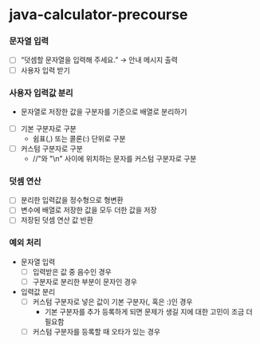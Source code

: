 # java-calculator-precourse

### 문자열 입력
- [ ] “덧셈할 문자열을 입력해 주세요.” → 안내 메시지 출력
- [ ] 사용자 입력 받기

### 사용자 입력값 분리
- 문자열로 저장한 값을 구분자를 기준으로 배열로 분리하기
- [ ] 기본 구분자로 구분
  - 쉼표(,) 또는 콜론(:) 단위로 구분
- [ ] 커스텀 구분자로 구분
  - //"와 "\n" 사이에 위치하는 문자를 커스텀 구분자로 구분

### 덧셈 연산
- [ ] 분리한 입력값을 정수형으로 형변환
- [ ] 변수에 배열로 저장한 값을 모두 더한 값을 저장
- [ ] 저장된 덧셈 연산 값 반환

### 예외 처리 
- 문자열 입력
  - [ ] 입력받은 값 중 음수인 경우
  - [ ] 구분자로 분리한 부분이 문자인 경우
- 입력값 분리
  - [ ] 커스텀 구분자로 넣은 값이 기본 구분자(, 혹은 :)인 경우
    - 기본 구분자를 추가 등록하게 되면 문제가 생길 지에 대한 고민이 조금 더 필요함
  - [ ] 커스텀 구분자를 등록할 때 오타가 있는 경우
